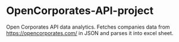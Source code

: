 # OpenCorporates-API-project
Open Corporates API data analytics. Fetches companies data from https://opencorporates.com/ in JSON and parses it into excel sheet.
